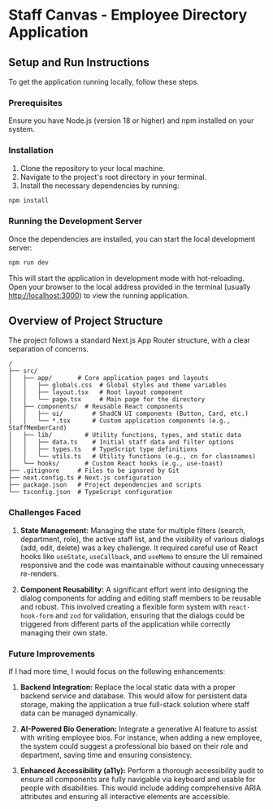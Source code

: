 # Staff Canvas - Employee Directory Application

## Setup and Run Instructions

To get the application running locally, follow these steps.

### Prerequisites

Ensure you have Node.js (version 18 or higher) and npm installed on your system.

### Installation

1.  Clone the repository to your local machine.
2.  Navigate to the project's root directory in your terminal.
3.  Install the necessary dependencies by running:

```bash
npm install
```

### Running the Development Server

Once the dependencies are installed, you can start the local development server:

```bash
npm run dev
```

This will start the application in development mode with hot-reloading. Open your browser to the local address provided in the terminal (usually [http://localhost:3000](http://localhost:3000)) to view the running application.

## Overview of Project Structure

The project follows a standard Next.js App Router structure, with a clear separation of concerns.

```
/
├── src/
│   ├── app/       # Core application pages and layouts
│   │   ├── globals.css  # Global styles and theme variables
│   │   ├── layout.tsx   # Root layout component
│   │   └── page.tsx     # Main page for the directory
│   ├── components/  # Reusable React components
│   │   ├── ui/        # ShadCN UI components (Button, Card, etc.)
│   │   └── *.tsx      # Custom application components (e.g., StaffMemberCard)
│   ├── lib/         # Utility functions, types, and static data
│   │   ├── data.ts    # Initial staff data and filter options
│   │   ├── types.ts   # TypeScript type definitions
│   │   └── utils.ts   # Utility functions (e.g., cn for classnames)
│   └── hooks/       # Custom React hooks (e.g., use-toast)
├── .gitignore     # Files to be ignored by Git
├── next.config.ts # Next.js configuration
├── package.json   # Project dependencies and scripts
└── tsconfig.json  # TypeScript configuration
```

### Challenges Faced

1.  **State Management:** Managing the state for multiple filters (search, department, role), the active staff list, and the visibility of various dialogs (add, edit, delete) was a key challenge. It required careful use of React hooks like `useState`, `useCallback`, and `useMemo` to ensure the UI remained responsive and the code was maintainable without causing unnecessary re-renders.

2.  **Component Reusability:** A significant effort went into designing the dialog components for adding and editing staff members to be reusable and robust. This involved creating a flexible form system with `react-hook-form` and `zod` for validation, ensuring that the dialogs could be triggered from different parts of the application while correctly managing their own state.

### Future Improvements

If I had more time, I would focus on the following enhancements:

1.  **Backend Integration:** Replace the local static data with a proper backend service and database. This would allow for persistent data storage, making the application a true full-stack solution where staff data can be managed dynamically.

2.  **AI-Powered Bio Generation:** Integrate a generative AI feature to assist with writing employee bios. For instance, when adding a new employee, the system could suggest a professional bio based on their role and department, saving time and ensuring consistency.

3.  **Enhanced Accessibility (a11y):** Perform a thorough accessibility audit to ensure all components are fully navigable via keyboard and usable for people with disabilities. This would include adding comprehensive ARIA attributes and ensuring all interactive elements are accessible.
